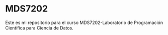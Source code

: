 # MDS7202

Este es mi repositorio para el curso MDS7202-Laboratorio de Programación Científica para Ciencia de Datos.
